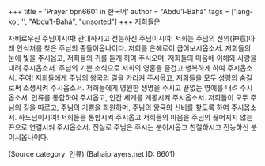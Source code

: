 +++
title = 'Prayer bpn6601 in 한국어'
author = "Abdu'l-Bahá"
tags = ['lang-ko', '', "Abdu'l-Bahá", "unsorted"]
+++
저희들은

자비로우신 주님이시여! 관대하시고 전능하신 주님이시여! 저희는 주님의 신의(神意)아래 안식처를 찾은 주님의 종들이옵나이다. 저희를 은혜로이 굽어보시옵소서. 저희들의 눈에 빛을 주시옵고, 저희들의 귀를 듣게 하여 주시오며, 저희들의 마음에 이해와 사랑을 내려 주시옵소서. 주님의 기쁜 소식으로 저희의 영혼을 즐겁고 행복하게 하여 주시옵소서. 주여! 저희들에게 주님의 왕국의 길을 가리켜 주시옵고, 저희들을 모두 성령의 숨길로써 소생시켜 주시옵소서. 저희들에게 영원한 생명을 주시고 끝없는 영예를 내려 주시옵소서. 인류를 통합하여 주시옵고, 인간 세계를 계몽시켜 주시옵소서. 저희들이 모두 주님의 길을 따르고, 주님의 기쁨을 희원하며, 주님의 왕국의 신비를 찾도록 하여 주시옵소서. 하느님이시여! 저희들을 통합시켜 주시옵고 저희들의 마음을 주님의 끊어지지 않는 끈으로 연결시켜 주시옵소서. 진실로 주님은 주시는 분이시옵고 친절하시고 전능하신 분이시옵나이다.

(Source category: 인류)
(Bahaiprayers.net ID: 6601)

